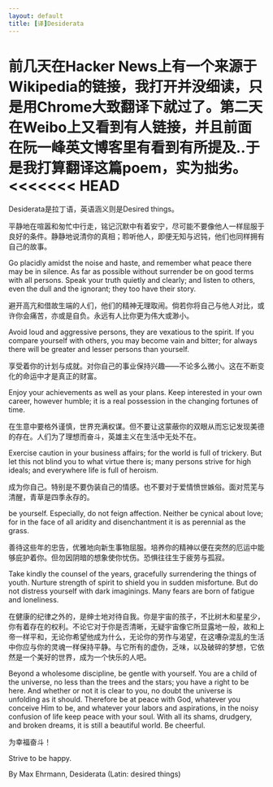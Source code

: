 ```yaml
---
layout: default
title: [译]Desiderata
---
```


前几天在Hacker News上有一个来源于Wikipedia的链接，我打开并没细读，只是用Chrome大致翻译下就过了。第二天在Weibo上又看到有人链接，并且前面在阮一峰英文博客里有看到有所提及..于是我打算翻译这篇poem，实为拙劣。
<<<<<<< HEAD
=======

Desiderata是拉丁语，英语涵义则是Desired things。


  平静地在喧嚣和匆忙中行走，铭记沉默中有着安宁，尽可能不要像他人一样屈服于良好的条件。静静地说清你的真相；聆听他人，即便无知与迟钝，他们也同样拥有自己的故事。

  Go placidly amidst the noise and haste, and remember what peace there may be in silence. As far as possible without surrender be on good terms with all persons. Speak your truth quietly and clearly; and listen to others, even the dull and the ignorant; they too have their story. 

  避开高亢和借故生端的人们，他们的精神无理取闹。倘若你将自己与他人对比，或许你会痛苦，亦或是自负。永远有人比你更为伟大或渺小。

  Avoid loud and aggressive persons, they are vexatious to the spirit. If you compare yourself with others, you may become vain and bitter; for always there will be greater and lesser persons than yourself. 

  享受着你的计划与成就。对你自己的事业保持兴趣——不论多么微小。这在不断变化的命运中才是真正的财富。

  Enjoy your achievements as well as your plans. Keep interested in your own career, however humble; it is a real possession in the changing fortunes of time. 

  在生意中要格外谨慎，世界充满权谋。但不要让这蒙蔽你的双眼从而忘记发现美德的存在。人们为了理想而奋斗，英雄主义在生活中无处不在。

  Exercise caution in your business affairs; for the world is full of trickery. But let this not blind you to what virtue there is; many persons strive for high ideals; and everywhere life is full of heroism.
			     

  成为你自己。特别是不要伪装自己的情感。也不要对于爱情愤世嫉俗。面对荒芜与清醒，青草是四季永存的。

  be yourself. Especially, do not feign affection. Neither be cynical about love; for in the face of all aridity and disenchantment it is as perennial as the grass. 

  善待这些年的忠告，优雅地向新生事物屈服。培养你的精神以便在突然的厄运中能够庇护着你。但勿因阴暗的想象使你忧伤。恐惧往往生于疲劳与孤寂。

  Take kindly the counsel of the years, gracefully surrendering the things of youth. Nurture strength of spirit to shield you in sudden misfortune. But do not distress yourself with dark imaginings. Many fears are born of fatigue and loneliness. 

  在健康的纪律之外的，是绅士地对待自我。你是宇宙的孩子，不比树木和星星少，你有着存在的权利。不论它对于你是否清晰，无疑宇宙像它所显露地一般，故和上帝一样平和，无论你希望他成为什么，无论你的劳作与渴望，在这嘈杂混乱的生活中你应与你的灵魂一样保持平静。与它所有的虚伪，乏味，以及破碎的梦想，它依然是一个美好的世界，成为一个快乐的人吧。

  Beyond a wholesome discipline, be gentle with yourself. You are a child of the universe, no less than the trees and the stars; you have a right to be here.
  And whether or not it is clear to you, no doubt the universe is unfolding as it should. Therefore be at peace with God, whatever you conceive Him to be, and whatever your labors and aspirations, in the noisy confusion of life keep peace with your soul. With all its shams, drudgery, and broken dreams, it is still a beautiful world. Be cheerful. 

  为幸福奋斗！

  Strive to be happy. 

  By Max Ehrmann, Desiderata (Latin: desired things) 
